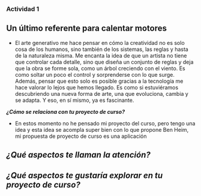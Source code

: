 ### Actividad 1

## Un último referente para calentar motores

- El arte generativo me hace pensar en cómo la creatividad no es solo cosa de los humanos, sino también de los sistemas, las reglas y hasta de la naturaleza misma. Me encanta la idea
de que un artista no tiene que controlar cada detalle, sino que diseña un conjunto de reglas y deja que la obra se forme sola, como un árbol creciendo con el viento. Es como soltar un
poco el control y sorprenderse con lo que surge. Además, pensar que esto solo es posible gracias a la tecnología me hace valorar lo lejos que hemos llegado. Es como si estuviéramos
descubriendo una nueva forma de arte, una que evoluciona, cambia y se adapta. Y eso, en sí mismo, ya es fascinante.

***¿Cómo se relaciona con tu proyecto de curso?***
- En estos momento no he pensado mi proyecto del curso, pero tengo una idea y esta idea se acompla super bien con lo que propone Ben Heim, mi propuesta de proyecto de curso es una
aplicación 

***¿Qué aspectos te llaman la atención?***
- 

***¿Qué aspectos te gustaría explorar en tu proyecto de curso?***
- 









































